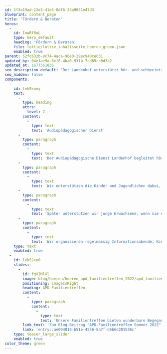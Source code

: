 ```yaml
---
id: 1f3a19ad-12e3-41e5-8df6-33a9051e47d3
blueprint: content_page
title: 'Fördern & Beraten'
heros:
  -
    id: ImwRf8uL
    type: hero_default
    heading: 'Fördern & Beraten'
    file: lottie/lottie_inhaltsseite_hoeren_gruen.json
    enabled: true
parent: 52fc632b-9c74-4aca-96e0-29ec940ce031
updated_by: 04e1ae9a-6ef8-4ba0-931b-7cd69cc0d3a2
updated_at: 1677361836
seo_description_default: 'Der Landenhof unterstützt hör- und sehbeeinträchtigte Kinder & Jugendliche in ihrem selbstbestimmten Leben durch Förderung ihrer Fähigkeiten & Entwicklung'
seo_hidden: false
components:
  -
    id: leh9rwny
    text:
      -
        type: heading
        attrs:
          level: 2
        content:
          -
            type: text
            text: 'Audiopädagogischer Dienst'
      -
        type: paragraph
        content:
          -
            type: text
            text: 'Der Audiopädagogische Dienst Landenhof begleitet hörbeeinträchtigte Kinder und Jugendliche aus dem Kanton Aargau und deren Umfeld vom Zeitpunkt der Diagnose – oft vom Säuglingsalter an – bis zum Abschluss der ersten Berufsausbildung, des Gymnasiums oder einer Wirtschafts- oder Fachmittelschule.'
      -
        type: paragraph
        content:
          -
            type: text
            text: 'Wir unterstützen die Kinder und Jugendlichen dabei, ihre Hörfähigkeit und ihre Sprache optimal zu entwickeln sowie kognitive, soziale und emotionale Fähigkeiten zu entfalten. Zusammen entwickeln wir geeignete Strategien, damit sie verstehen, mitreden und sich integrieren können. '
      -
        type: paragraph
        content:
          -
            type: text
            text: 'Später unterstützen wir junge Erwachsene, wenn sie eine Lehre beginnen oder in eine Mittelschule eintreten, auf ihrem Weg. '
      -
        type: paragraph
        content:
          -
            type: text
            text: 'Wir organisieren regelmässig Informationsabende, Kinder- und Familientreffen und bieten Weiterbildungen für Lehrpersonen an.'
    type: text
    enabled: true
  -
    id: lek52xu0
    slides:
      -
        id: fgXIMlXl
        image: blog/hoeren/hoeren_apd_familientreffen_2022/apd_familientreffen_2022-31.jpg
        positioning: imageIsRight
        heading: APD-Familientreffen
        content:
          -
            type: paragraph
            content:
              -
                type: text
                text: 'Unsere Familientreffen bieten wunderbare Begegnungs- und Austauschmöglichkeiten mit anderen hörbeeinträchtigten Kindern, Jugendlichen und Eltern.'
        link_text: 'Zum Blog-Beitrag "APD-Familientreffen Sommer 2022"'
        link: 'entry::ae004818-b51e-4556-8a7f-b5b6d281536c'
    type: teaser_large_slider
    enabled: true
color_theme: green
---
```

